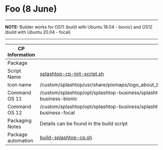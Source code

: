 # Foo (8 June)

-----

**NOTE:** Builder works for OS11 (build with Ubuntu 18.04 - bionic) and OS12 (build with Ubuntu 20.04 - focal)

-----

|  CP Information |            |
|-----------------|------------|
| Package | 
| Script Name | [splashtop-cp-init-script.sh](build/splashtop-cp-init-script.sh) |
| Icon name | /custom/splashtop/usr/share/pixmaps/logo_about_biz.png |
| Command OS 11 | /custom/splashtop/opt/splashtop-business/splashtop-business-bionic |
| Command OS 12 | /custom/splashtop/opt/splashtop-business/splashtop-business-focal |
| Packaging Notes | Details can be found in the build script |
| Package automation | [build-splashtop-cp.sh](build/build-splashtop-cp.sh) |
